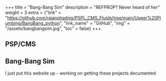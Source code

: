 +++
title = "Bang-Bang Sim"
description = "REFPROP? Never heard of her"
weight = 3
extra = {"link" = "https://github.com/rajanphadnis/PSPL_CMS_Fluids/tree/main/Upper%20Plumbing/BangBang_python", "link_name" = "GitHub", "img" = "/assets/bangbangsim.jpg", "toc" = false}
+++

## PSP/CMS

## Bang-Bang Sim



I just put this website up - working on getting these projects documented
